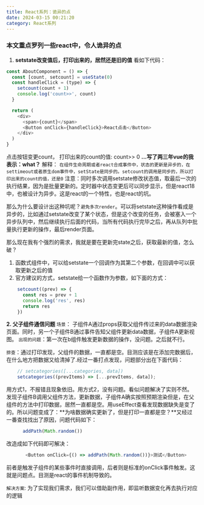 ```yaml
---
title: React系列：诡异的点
date: 2024-03-15 00:21:20
category: React系列
---
```


### 本文重点罗列一些react中，令人诡异的点

1. **setstate改变值后，打印出来的，居然还是旧的值**
看如下代码：
```javascript
const AboutComponent = () => {
  const [count, setcount] = useState(0)
  const handleClick = (type) => {
    setcount(count + 1)
    console.log('count>>', count)
  }

  return (
    <div>
      <span>{count}</span>
      <Button onClick={handleClick}>React点击</Button>
    </div>
  )
}
```
点击按钮变更count， 打印出来的count的值: count>> 0
**...写了两三年vue的我表示：what？**
解释： `在组件生命周期或者react合成事件中，状态的更新是异步的，在settimeout或者原生dom事件中，setState是同步的。setcount的调用是同步的，所以打印出来的count的值，还是0`
注意：同时多次调用setstate修改状态值，取最后一次的执行结果，因为是批量更新的。定时器中状态变更后可以同步显示，但是react18中，也被设计为异步。这是react的一个特性，也是react的坑。

那么为什么要设计出这种坑呢？`避免多次render`。可以将setstate这种操作看成是异步的，比如通过setstate改变了某个状态，但是这个改变的任务，会被塞入一个异步队列中，然后继续执行后面的代码，当所有代码执行完毕之后，再从队列中批量执行更新的操作，最后render页面。

那么现在我有个强烈的需求，我就是要在更新完state之后，获取最新的值，怎么破？
1. 函数式组件中，可以给setstate一个回调作为其第二个参数，在回调中可以获取更新之后的值
2. 官方建议的方式，setstate给一个函数作为参数，如下面的方式：
```javascript
    setcount((prev) => {
      const res = prev + 1
      console.log('res', res)
      return res
    })
```


**2. 父子组件通信问题**
`场景`： 子组件A通过props获取父组件传过来的data数据渲染页面。同时，另一个子组件B通过事件告知父组件更新data数据，子组件A更新视图。
`出现的问题`：第一次在b组件触发更新数据的操作，没问题。之后就不行。

`排查`：通过打印发现，父组件的数据，一直都是空。目测应该是在添加完数据后，在什么地方把数据又给清掉了.经过一番打点发现，问题部分出在下面代码：
```javascript
    // setcategories([...categories, data])
    setcategories((prevItems) => [...prevItems, data]);
```
用方式1，不报错且现象依旧。用方式2，没有问题。看似问题解决了实则不然。发现子组件B调用父组件方法，更新数据，子组件A确实按照预期渲染但是，在父组件的方法中打印数据，居然一直都是空。用useEffect查看发现数据缺失是变了的。所以问题变成了：**为啥数据确实更新了，但是打印一直都是空？**又经过一番查找找出了原因，问题代码如下：
```javascript
      addPath(Math.random())
```
改造成如下代码即可解决：
```javascript
       <Button onClick={() => addPath(Math.random())}>测试</Button>
```
前者是触发子组件的某些事件时直接调用，后者则是标准的onClick事件触发。这就是问题点。目测是react的事件机制导致的。

`解决方案`: 为了实现我们需求，我们可以借助副作用，即监听数据变化再去执行对应的逻辑
